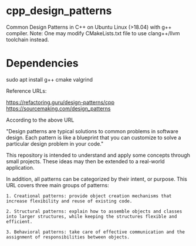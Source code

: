 # cpp_design_patterns
Common Design Patterns in C++ on Ubuntu Linux (>18.04) with g++ compiler.
Note: One may modify CMakeLists.txt file to use clang++/llvm toolchain instead.

# Dependencies
sudo apt install g++ cmake valgrind

Reference URLs:

https://refactoring.guru/design-patterns/cpp
https://sourcemaking.com/design_patterns


According to the above URL 

"Design patterns are typical solutions to common problems in software design. Each pattern is like a blueprint that you can customize to solve a particular design problem in your code."

This repository is intended to understand and apply some concepts through small projects. These ideas may then be extended to a real-world application.


In addition, all patterns can be categorized by their intent, or purpose. This URL covers three main groups of patterns:

    1. Creational patterns: provide object creation mechanisms that increase flexibility and reuse of existing code.

    2. Structural patterns: explain how to assemble objects and classes into larger structures, while keeping the structures flexible and efficient.

    3. Behavioral patterns: take care of effective communication and the assignment of responsibilities between objects.
